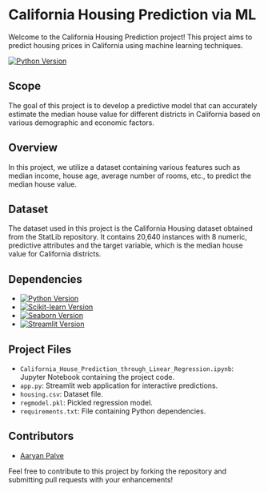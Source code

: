 # California Housing Prediction via ML

Welcome to the California Housing Prediction project! This project aims to predict housing prices in California using machine learning techniques.

[![Python Version](https://img.shields.io/badge/python-3.7%2B-blue)](https://www.python.org/downloads/release/python-370/)

## Scope

The goal of this project is to develop a predictive model that can accurately estimate the median house value for different districts in California based on various demographic and economic factors.

## Overview

In this project, we utilize a dataset containing various features such as median income, house age, average number of rooms, etc., to predict the median house value.

## Dataset

The dataset used in this project is the California Housing dataset obtained from the StatLib repository. It contains 20,640 instances with 8 numeric, predictive attributes and the target variable, which is the median house value for California districts.

## Dependencies

- [![Python Version](https://img.shields.io/badge/python-3.7%2B-blue)](https://www.python.org/downloads/release/python-370/)
- [![Scikit-learn Version](https://img.shields.io/badge/scikit--learn-0.24.1-orange)](https://scikit-learn.org/stable/)
- [![Seaborn Version](https://img.shields.io/badge/seaborn-0.11.1-brightgreen)](https://seaborn.pydata.org/)
- [![Streamlit Version](https://img.shields.io/badge/streamlit-0.87.0-red)](https://www.streamlit.io/)

## Project Files

- `California_House_Prediction_through_Linear_Regression.ipynb`: Jupyter Notebook containing the project code.
- `app.py`: Streamlit web application for interactive predictions.
- `housing.csv`: Dataset file.
- `regmodel.pkl`: Pickled regression model.
- `requirements.txt`: File containing Python dependencies.

## Contributors

- [Aaryan Palve](https://aaryanpalve5.github.io/PortfolioASP/index.html)

Feel free to contribute to this project by forking the repository and submitting pull requests with your enhancements!
